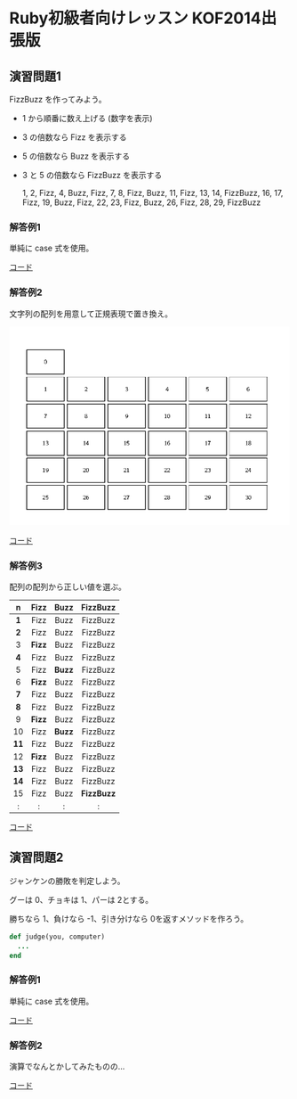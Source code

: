 # Ruby初級者向けレッスン KOF2014出張版

## 演習問題1

FizzBuzz を作ってみよう。

* 1 から順番に数え上げる (数字を表示)
* 3 の倍数なら Fizz を表示する
* 5 の倍数なら Buzz を表示する
* 3 と 5 の倍数なら FizzBuzz を表示する

    1, 2, Fizz, 4, Buzz, Fizz, 7, 8, Fizz, Buzz, 11, Fizz, 13, 14, FizzBuzz, 16, 17, Fizz, 19, Buzz, Fizz, 22, 23, Fizz, Buzz, 26, Fizz, 28, 29, FizzBuzz

### 解答例1

単純に case 式を使用。

[コード](https://github.com/higaki/learn_ruby_kof2014/blob/master/fizzbuzz1.rb)

### 解答例2

文字列の配列を用意して正規表現で置き換え。

![篩](https://github.com/higaki/learn_ruby_kof2014/blob/master/sieve.gif)

[コード](https://github.com/higaki/learn_ruby_kof2014/blob/master/fizzbuzz2.rb)

### 解答例3

配列の配列から正しい値を選ぶ。

|   n  |  Fizz  |  Buzz  |  FizzBuzz  |
|:----:|:------:|:------:|:----------:|
| **1**|  Fizz  |  Buzz  |  FizzBuzz  |
| **2**|  Fizz  |  Buzz  |  FizzBuzz  |
|   3  |**Fizz**|  Buzz  |  FizzBuzz  |
| **4**|  Fizz  |  Buzz  |  FizzBuzz  |
|   5  |  Fizz  |**Buzz**|  FizzBuzz  |
|   6  |**Fizz**|  Buzz  |  FizzBuzz  |
| **7**|  Fizz  |  Buzz  |  FizzBuzz  |
| **8**|  Fizz  |  Buzz  |  FizzBuzz  |
|   9  |**Fizz**|  Buzz  |  FizzBuzz  |
|  10  |  Fizz  |**Buzz**|  FizzBuzz  |
|**11**|  Fizz  |  Buzz  |  FizzBuzz  |
|  12  |**Fizz**|  Buzz  |  FizzBuzz  |
|**13**|  Fizz  |  Buzz  |  FizzBuzz  |
|**14**|  Fizz  |  Buzz  |  FizzBuzz  |
|  15  |  Fizz  |  Buzz  |**FizzBuzz**|
|  :   |   :    |   :    |     :      |

[コード](https://github.com/higaki/learn_ruby_kof2014/blob/master/fizzbuzz3.rb)

## 演習問題2

ジャンケンの勝敗を判定しよう。

グーは 0、チョキは 1、パーは 2とする。

勝ちなら 1、負けなら -1、引き分けなら 0を返すメソッドを作ろう。

```ruby
def judge(you, computer)
  ...
end
```

### 解答例1

単純に case 式を使用。

[コード](https://github.com/higaki/learn_ruby_kof2014/blob/master/judge1.rb)

### 解答例2

演算でなんとかしてみたものの…

[コード](https://github.com/higaki/learn_ruby_kof2014/blob/master/judge2.rb)
